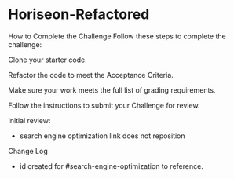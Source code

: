 # Horiseon-Refactored

How to Complete the Challenge
Follow these steps to complete the challenge:

Clone your starter code.

Refactor the code to meet the Acceptance Criteria.

Make sure your work meets the full list of grading requirements.

Follow the instructions to submit your Challenge for review.


Initial review:
- search engine optimization link does not reposition

Change Log
- id created for #search-engine-optimization to reference.